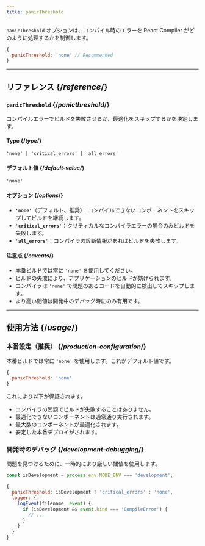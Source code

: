 ```yaml
---
title: panicThreshold
---
```


<Intro>

`panicThreshold` オプションは、コンパイル時のエラーを React Compiler がどのように処理するかを制御します。

</Intro>

```js
{
  panicThreshold: 'none' // Recommended
}
```

<InlineToc />

---

## リファレンス {/*reference*/}

### `panicThreshold` {/*panicthreshold*/}

コンパイルエラーでビルドを失敗させるか、最適化をスキップするかを決定します。

#### Type {/*type*/}

```
'none' | 'critical_errors' | 'all_errors'
```

#### デフォルト値 {/*default-value*/}

`'none'`

#### オプション {/*options*/}

- **`'none'`**（デフォルト、推奨）：コンパイルできないコンポーネントをスキップしてビルドを継続します。
- **`'critical_errors'`**：クリティカルなコンパイラエラーの場合のみビルドを失敗します。
- **`'all_errors'`**：コンパイラの診断情報があればビルドを失敗します。

#### 注意点 {/*caveats*/}

- 本番ビルドでは常に `'none'` を使用してください。
- ビルドの失敗により、アプリケーションのビルドが妨げられます。
- コンパイラは `'none'` で問題のあるコードを自動的に検出してスキップします。
- より高い閾値は開発中のデバッグ時にのみ有用です。

---

## 使用方法 {/*usage*/}

### 本番設定（推奨） {/*production-configuration*/}

本番ビルドでは常に `'none'` を使用します。これがデフォルト値です。

```js
{
  panicThreshold: 'none'
}
```

これにより以下が保証されます。
- コンパイラの問題でビルドが失敗することはありません。
- 最適化できないコンポーネントは通常通り実行されます。
- 最大数のコンポーネントが最適化されます。
- 安定した本番デプロイがされます。

### 開発時のデバッグ {/*development-debugging*/}

問題を見つけるために、一時的により厳しい閾値を使用します。

```js
const isDevelopment = process.env.NODE_ENV === 'development';

{
  panicThreshold: isDevelopment ? 'critical_errors' : 'none',
  logger: {
    logEvent(filename, event) {
      if (isDevelopment && event.kind === 'CompileError') {
        // ...
      }
    }
  }
}
```